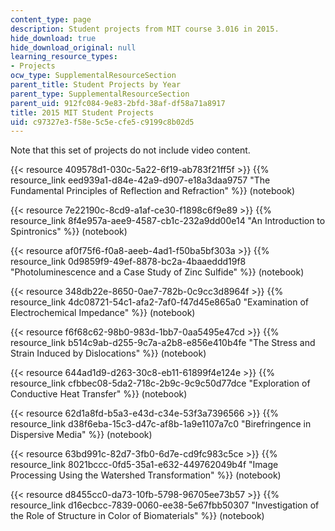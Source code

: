 ```yaml
---
content_type: page
description: Student projects from MIT course 3.016 in 2015.
hide_download: true
hide_download_original: null
learning_resource_types:
- Projects
ocw_type: SupplementalResourceSection
parent_title: Student Projects by Year
parent_type: SupplementalResourceSection
parent_uid: 912fc084-9e83-2bfd-38af-df58a71a8917
title: 2015 MIT Student Projects
uid: c97327e3-f58e-5c5e-cfe5-c9199c8b02d5
---
```


Note that this set of projects do not include video content.

{{< resource 409578d1-030c-5a22-6f19-ab783f21ff5f >}} {{% resource_link eed939a1-d84e-42a9-d907-e18a3daa9757 "The Fundamental Principles of Reflection and Refraction" %}} (notebook)

{{< resource 7e22190c-8cd9-a1af-ce30-f1898c6f9e89 >}} {{% resource_link 8f4e957a-aee9-4587-cb1c-232a9dd00e14 "An Introduction to Spintronics" %}} (notebook)

{{< resource af0f75f6-f0a8-aeeb-4ad1-f50ba5bf303a >}} {{% resource_link 0d9859f9-49ef-8878-bc2a-4baaeddd19f8 "Photoluminescence and a Case Study of Zinc Sulfide" %}} (notebook)

{{< resource 348db22e-8650-0ae7-782b-0c9cc3d8964f >}} {{% resource_link 4dc08721-54c1-afa2-7af0-f47d45e865a0 "Examination of Electrochemical Impedance" %}} (notebook)

{{< resource f6f68c62-98b0-983d-1bb7-0aa5495e47cd >}} {{% resource_link b514c9ab-d255-9c7a-a2b8-e856e410b4fe "The Stress and Strain Induced by Dislocations" %}} (notebook)

{{< resource 644ad1d9-d263-30c8-eb11-61899f4e124e >}} {{% resource_link cfbbec08-5da2-718c-2b9c-9c9c50d77dce "Exploration of Conductive Heat Transfer" %}} (notebook)

{{< resource 62d1a8fd-b5a3-e43d-c34e-53f3a7396566 >}} {{% resource_link d38f6eba-15c3-d47c-af8b-1a9e1107a7c0 "Birefringence in Dispersive Media" %}} (notebook)

{{< resource 63bd991c-82d7-3fb0-6d7e-cd9fc983c5ce >}} {{% resource_link 8021bccc-0fd5-35a1-e632-449762049b4f "Image Processing Using the Watershed Transformation" %}} (notebook)

{{< resource d8455cc0-da73-10fb-5798-96705ee73b57 >}} {{% resource_link d16ecbcc-7839-0060-ee38-5e67fbb50307 "Investigation of the Role of Structure in Color of Biomaterials" %}} (notebook)